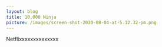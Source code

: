 ```yaml
---
layout: blog
title: 10,000 Ninja
picture: /images/screen-shot-2020-08-04-at-5.12.32-pm.png
---
```

Netflixxxxxxxxxxxxxx